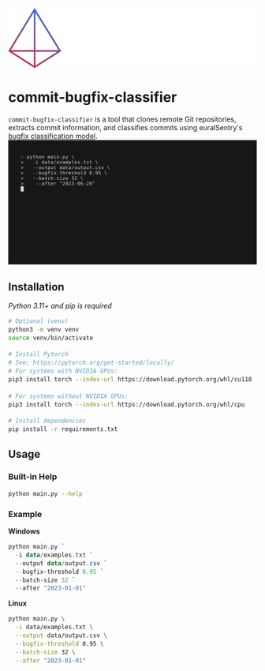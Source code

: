 ![NeuralSentry Logo](.github/img/neuralsentry-full-light.png)
# commit-bugfix-classifier
`commit-bugfix-classifier` is a tool that clones remote Git repositories, extracts commit information, and classifies commits using euralSentry's [bugfix classification model](https://huggingface.co/neuralsentry/starencoder-git-commit-bugfix-classification).
![Demo Gif](.github/img/demo.gif)
## Installation
*Python 3.11+ and pip is required*
```bash
# Optional (venv)
python3 -m venv venv
source venv/bin/activate

# Install Pytorch
# See: https://pytorch.org/get-started/locally/
# For systems with NVIDIA GPUs:
pip3 install torch --index-url https://download.pytorch.org/whl/cu118

# For systems without NVIDIA GPUs:
pip3 install torch --index-url https://download.pytorch.org/whl/cpu

# Install dependencies
pip install -r requirements.txt
```
## Usage
### Built-in Help
```bash
python main.py --help
```
### Example
**Windows**
```ps1
python main.py `
  -i data/examples.txt `
  --output data/output.csv `
  --bugfix-threshold 0.95 `
  --batch-size 32 `
  --after "2023-01-01"
```

**Linux**
```bash
python main.py \
  -i data/examples.txt \
  --output data/output.csv \
  --bugfix-threshold 0.95 \
  --batch-size 32 \
  --after "2023-01-01"
```
